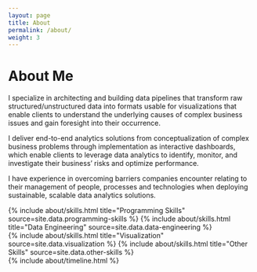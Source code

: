 ```yaml
---
layout: page
title: About
permalink: /about/
weight: 3
---
```


# **About Me**

I specialize in architecting and building data pipelines that transform raw structured/unstructured data into 
formats usable for visualizations that enable clients to understand the underlying causes of complex business issues and gain
foresight into their occurrence.

I deliver end-to-end analytics solutions from conceptualization of complex business problems through
implementation as interactive dashboards, which enable clients to leverage data analytics to identify, monitor,
and investigate their business’ risks and optimize performance.

I have experience in overcoming barriers companies encounter relating to their management of people, processes
and technologies when deploying sustainable, scalable data analytics solutions.

<div class="row">
{% include about/skills.html title="Programming Skills" source=site.data.programming-skills %}
{% include about/skills.html title="Data Engineering" source=site.data.data-engineering %}
</div>

<div class="row">
{% include about/skills.html title="Visualization" source=site.data.visualization %}
{% include about/skills.html title="Other Skills" source=site.data.other-skills %}
</div>

<div class="row">
{% include about/timeline.html %}
</div>
